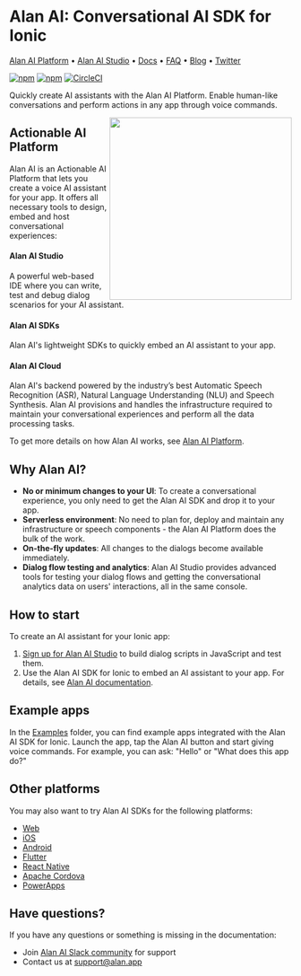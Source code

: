 # Alan AI: Conversational AI SDK for Ionic

[Alan AI Platform](https://alan.app/) • [Alan AI Studio](https://studio.alan.app/register) • [Docs](https://alan.app/docs) • [FAQ](https://alan.app/docs/usage/additional/faq) •
[Blog](https://alan.app/blog/) • [Twitter](https://twitter.com/alanvoiceai)

[![npm](https://img.shields.io/npm/v/@alan-ai/alan-sdk-web.svg)](https://www.npmjs.com/package/@alan-ai/alan-button)
[![npm](https://img.shields.io/npm/v/@alan-ai/cordova-plugin-alan-voice.svg)](https://www.npmjs.com/package/@alan-ai/cordova-plugin-alan-voice)
[![CircleCI](https://circleci.com/gh/alan-ai/alan-sdk-ionic.svg?style=shield)](https://circleci.com/gh/alan-ai/alan-sdk-ionic)

Quickly create AI assistants with the Alan AI Platform. Enable human-like conversations and perform actions in any app through voice commands.

<img src="https://storage.googleapis.com/alan-public-images/github/tablet-support.gif" height="325px" align="right"/>

## Actionable AI Platform

Alan AI is an Actionable AI Platform that lets you create a voice AI assistant for your app. It offers all necessary tools to design, embed and host conversational experiences:

#### Alan AI Studio
A powerful web-based IDE where you can write, test and debug dialog scenarios for your AI assistant.

#### Alan AI SDKs

Alan AI's lightweight SDKs to quickly embed an AI assistant to your app.

#### Alan AI Cloud

Alan AI's backend powered by the industry’s best Automatic Speech Recognition (ASR), Natural Language Understanding (NLU) and Speech Synthesis. Alan AI provisions and handles the infrastructure required to maintain your conversational experiences and perform all the data processing tasks.

To get more details on how Alan AI works, see <a href="https://alan.app/platform" target="_blank">Alan AI Platform</a>.

## Why Alan AI?

* **No or minimum changes to your UI**: To create a conversational experience, you only need to get the Alan AI SDK and drop it to your app.
* **Serverless environment**: No need to plan for, deploy and maintain any infrastructure or speech components - the Alan AI Platform does the bulk of the work.
* **On-the-fly updates**: All changes to the dialogs become available immediately.
* **Dialog flow testing and analytics**: Alan AI Studio provides advanced tools for testing your dialog flows and getting the conversational analytics data on users' interactions, all in the same console.

## How to start

To create an AI assistant for your Ionic app:

1. <a href="https://studio.alan.app/register" target="_blank">Sign up for Alan AI Studio</a> to build dialog scripts in JavaScript and test them.
2. Use the Alan AI SDK for Ionic to embed an AI assistant to your app. For details, see <a href="https://alan.app/docs/client-api/cross-platform/ionic" target="_blank">Alan AI documentation</a>.

## Example  apps

In the [Examples](https://github.com/alan-ai/alan-sdk-ionic/tree/master/examples) folder, you can find example apps integrated with the Alan AI SDK for Ionic. Launch the app, tap the Alan AI button and start giving voice commands. For example, you can ask: "Hello" or "What does this app do?"

## Other platforms

You may also want to try Alan AI SDKs for the following platforms:

* <a href="https://github.com/alan-ai/alan-sdk-web" target="_blank">Web</a>
* <a href="https://github.com/alan-ai/alan-sdk-ios" target="_blank">iOS</a>
* <a href="https://github.com/alan-ai/alan-sdk-android" target="_blank">Android</a>
* <a href="https://github.com/alan-ai/alan-sdk-flutter" target="_blank">Flutter</a>
* <a href="https://github.com/alan-ai/alan-sdk-reactnative" target="_blank">React Native</a>
* <a href="https://github.com/alan-ai/alan-sdk-cordova" target="_blank">Apache Cordova</a>
* <a href="https://github.com/alan-ai/alan-sdk-pcf" target="_blank">PowerApps</a>

## Have questions?

If you have any questions or something is missing in the documentation:
- Join [Alan AI Slack community](https://app.slack.com/client/TL55N530A) for support
- Contact us at [support@alan.app](mailto:support@alan.app)